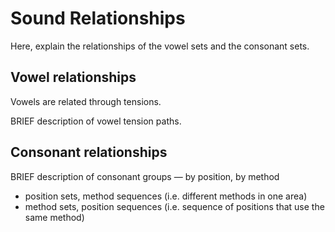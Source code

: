 # Sound Relationships

Here, explain the relationships of the vowel sets and the consonant sets.

## Vowel relationships

Vowels are related through tensions.

BRIEF description of vowel tension paths.



## Consonant relationships

BRIEF description of consonant groups — by position, by method

* position sets, method sequences (i.e. different methods in one area)
* method sets, position sequences (i.e. sequence of positions that use the same method)

